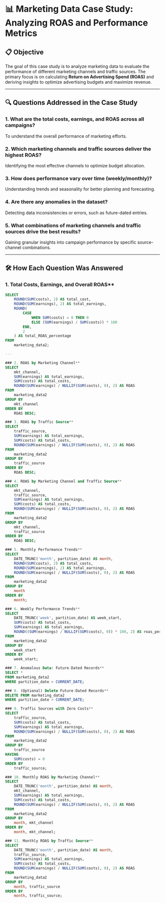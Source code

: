 # 📊 Marketing Data Case Study: Analyzing ROAS and Performance Metrics

## 📋 Objective

The goal of this case study is to analyze marketing data to evaluate the performance of different marketing channels and traffic sources. The primary focus is on calculating **Return on Advertising Spend (ROAS)** and deriving insights to optimize advertising budgets and maximize revenue.

---

## 🔍 Questions Addressed in the Case Study

### 1. **What are the total costs, earnings, and ROAS across all campaigns?**
   To understand the overall performance of marketing efforts.

### 2. **Which marketing channels and traffic sources deliver the highest ROAS?**
   Identifying the most effective channels to optimize budget allocation.

### 3. **How does performance vary over time (weekly/monthly)?**
   Understanding trends and seasonality for better planning and forecasting.

### 4. **Are there any anomalies in the dataset?**
   Detecting data inconsistencies or errors, such as future-dated entries.

### 5. **What combinations of marketing channels and traffic sources drive the best results?**
   Gaining granular insights into campaign performance by specific source-channel combinations.

---

## 🛠️ How Each Question Was Answered


### 1. Total Costs, Earnings, and Overall ROAS**
```sql
SELECT 
    ROUND(SUM(costs), 2) AS total_cost,
    ROUND(SUM(earnings), 2) AS total_earnings,
    ROUND(
        CASE 
            WHEN SUM(costs) = 0 THEN 0
            ELSE (SUM(earnings) / SUM(costs)) * 100
        END, 
        2
    ) AS total_ROAS_percentage
FROM 
    marketing_data2;

---

### 2. ROAS by Marketing Channel**
SELECT 
    mkt_channel,
    SUM(earnings) AS total_earnings,
    SUM(costs) AS total_costs,
    ROUND(SUM(earnings) / NULLIF(SUM(costs), 0), 2) AS ROAS
FROM 
    marketing_data2
GROUP BY 
    mkt_channel
ORDER BY 
    ROAS DESC;

### 3. ROAS by Traffic Source**
SELECT 
    traffic_source,
    SUM(earnings) AS total_earnings,
    SUM(costs) AS total_costs,
    ROUND(SUM(earnings) / NULLIF(SUM(costs), 0), 2) AS ROAS
FROM 
    marketing_data2
GROUP BY 
    traffic_source
ORDER BY 
    ROAS DESC;

### 4. ROAS by Marketing Channel and Traffic Source**
SELECT 
    mkt_channel,
    traffic_source,
    SUM(earnings) AS total_earnings,
    SUM(costs) AS total_costs,
    ROUND(SUM(earnings) / NULLIF(SUM(costs), 0), 2) AS ROAS
FROM 
    marketing_data2
GROUP BY 
    mkt_channel, 
    traffic_source
ORDER BY 
    ROAS DESC;

### 5. Monthly Performance Trends**
SELECT 
    DATE_TRUNC('month', partition_date) AS month,
    ROUND(SUM(costs), 2) AS total_costs,
    ROUND(SUM(earnings), 2) AS total_earnings,
    ROUND(SUM(earnings) / NULLIF(SUM(costs), 0), 2) AS ROAS
FROM 
    marketing_data2
GROUP BY 
    month
ORDER BY 
    month;

### 6. Weekly Performance Trends**
SELECT 
    DATE_TRUNC('week', partition_date) AS week_start,
    SUM(costs) AS total_costs,
    SUM(earnings) AS total_earnings,
    ROUND((SUM(earnings) / NULLIF(SUM(costs), 0)) * 100, 2) AS roas_percentage
FROM 
    marketing_data2
GROUP BY 
    week_start
ORDER BY 
    week_start;

### 7. Anomalous Data: Future-Dated Records**
SELECT *
FROM marketing_data2
WHERE partition_date > CURRENT_DATE;

### 8. (Optional) Delete Future-Dated Records**
DELETE FROM marketing_data2
WHERE partition_date > CURRENT_DATE;

### 9. Traffic Sources with Zero Costs**
SELECT 
    traffic_source,
    SUM(costs) AS total_costs,
    SUM(earnings) AS total_earnings,
    ROUND(SUM(earnings) / NULLIF(SUM(costs), 0), 2) AS ROAS
FROM 
    marketing_data2
GROUP BY 
    traffic_source
HAVING 
    SUM(costs) = 0
ORDER BY 
    traffic_source;

### 10. Monthly ROAS by Marketing Channel**
SELECT 
    DATE_TRUNC('month', partition_date) AS month,
    mkt_channel,
    SUM(earnings) AS total_earnings,
    SUM(costs) AS total_costs,
    ROUND(SUM(earnings) / NULLIF(SUM(costs), 0), 2) AS ROAS
FROM 
    marketing_data2
GROUP BY 
    month, mkt_channel
ORDER BY 
    month, mkt_channel;

### 11. Monthly ROAS by Traffic Source**
SELECT 
    DATE_TRUNC('month', partition_date) AS month,
    traffic_source,
    SUM(earnings) AS total_earnings,
    SUM(costs) AS total_costs,
    ROUND(SUM(earnings) / NULLIF(SUM(costs), 0), 2) AS ROAS
FROM 
    marketing_data2
GROUP BY 
    month, traffic_source
ORDER BY 
    month, traffic_source;

